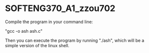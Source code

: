 # SOFTENG370_A1_zzou702

Compile the program in your command line:

"gcc -o ash ash.c"

Then you can execute the program by running "./ash", which will be a simple version of the linux shell.
